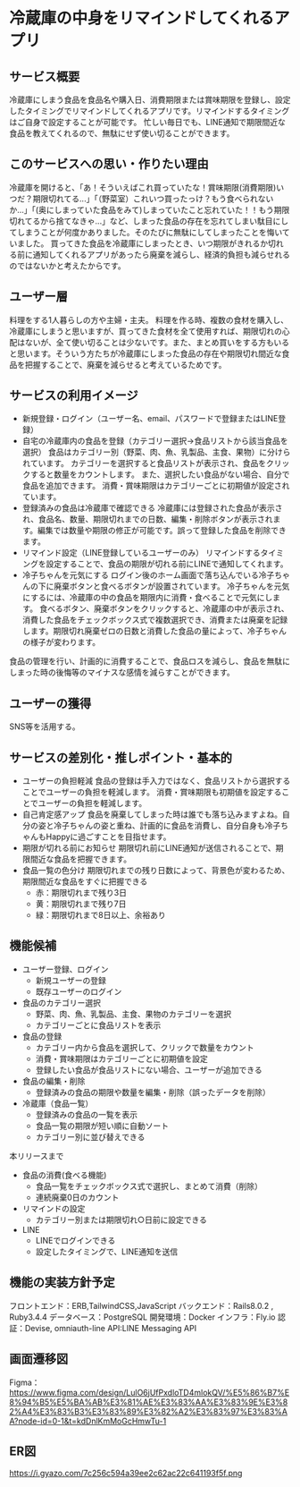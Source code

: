 # 冷蔵庫の中身をリマインドしてくれるアプリ

## サービス概要
冷蔵庫にしまう食品を食品名や購入日、消費期限または賞味期限を登録し、設定したタイミングでリマインドしてくれるアプリです。リマインドするタイミングはご自身で設定することが可能です。
忙しい毎日でも、LINE通知で期限間近な食品を教えてくれるので、無駄にせず使い切ることができます。


## このサービスへの思い・作りたい理由
冷蔵庫を開けると、「あ！そういえばこれ買っていたな！賞味期限(消費期限)いつだ？期限切れてる...」「（野菜室）これいつ買ったっけ？もう食べられないか...」「(奥にしまっていた食品をみて)しまっていたこと忘れていた！！もう期限切れてるから捨てなきゃ...」など、しまった食品の存在を忘れてしまい駄目にしてしまうことが何度かありました。そのたびに無駄にしてしまったことを悔いていました。
買ってきた食品を冷蔵庫にしまったとき、いつ期限がきれるか切れる前に通知してくれるアプリがあったら廃棄を減らし、経済的負担も減らせれるのではないかと考えたからです。

## ユーザー層
料理をする1人暮らしの方や主婦・主夫。
料理を作る時、複数の食材を購入し、冷蔵庫にしまうと思いますが、買ってきた食材を全て使用すれば、期限切れの心配はないが、全て使い切ることは少ないです。また、まとめ買いをする方もいると思います。そういう方たちが冷蔵庫にしまった食品の存在や期限切れ間近な食品を把握することで、廃棄を減らせると考えているためです。

## サービスの利用イメージ
- 新規登録・ログイン（ユーザー名、email、パスワードで登録またはLINE登録）
- 自宅の冷蔵庫内の食品を登録（カテゴリー選択→食品リストから該当食品を選択）
食品はカテゴリー別（野菜、肉、魚、乳製品、主食、果物）に分けられています。
カテゴリーを選択すると食品リストが表示され、食品をクリックすると数量をカウントします。
また、選択したい食品がない場合、自分で食品を追加できます。
消費・賞味期限はカテゴリーごとに初期値が設定されています。
- 登録済みの食品は冷蔵庫で確認できる
冷蔵庫には登録された食品が表示され、食品名、数量、期限切れまでの日数、編集・削除ボタンが表示されます。編集では数量や期限の修正が可能です。誤って登録した食品を削除できます。
- リマインド設定（LINE登録しているユーザーのみ）
リマインドするタイミングを設定することで、食品の期限が切れる前にLINEで通知してくれます。
- 冷子ちゃんを元気にする
ログイン後のホーム画面で落ち込んでいる冷子ちゃんの下に廃棄ボタンと食べるボタンが設置されています。
冷子ちゃんを元気にするには、冷蔵庫の中の食品を期限内に消費・食べることで元気にします。
食べるボタン、廃棄ボタンをクリックすると、冷蔵庫の中が表示され、消費した食品をチェックボックス式で複数選択でき、消費または廃棄を記録します。期限切れ廃棄ゼロの日数と消費した食品の量によって、冷子ちゃんの様子が変わります。

食品の管理を行い、計画的に消費することで、食品ロスを減らし、食品を無駄にしまった時の後悔等のマイナスな感情を減らすことができます。

## ユーザーの獲得
SNS等を活用する。

## サービスの差別化・推しポイント・基本的
- ユーザーの負担軽減
食品の登録は手入力ではなく、食品リストから選択することでユーザーの負担を軽減します。
消費・賞味期限も初期値を設定することでユーザーの負担を軽減します。
- 自己肯定感アップ
食品を廃棄してしまった時は誰でも落ち込みますよね。自分の姿と冷子ちゃんの姿と重ね、計画的に食品を消費し、自分自身も冷子ちゃんもHappyに過ごすことを目指せます。
- 期限が切れる前にお知らせ
期限切れ前にLINE通知が送信されることで、期限間近な食品を把握できます。
- 食品一覧の色分け
期限切れまでの残り日数によって、背景色が変わるため、期限間近な食品をすぐに把握できる
  - 赤：期限切れまで残り3日
  - 黄：期限切れまで残り7日
  - 緑：期限切れまで8日以上、余裕あり

## 機能候補
- ユーザー登録、ログイン
  - 新規ユーザーの登録
  - 既存ユーザーのログイン
- 食品のカテゴリー選択
  - 野菜、肉、魚、乳製品、主食、果物のカテゴリーを選択
  - カテゴリーごとに食品リストを表示
- 食品の登録
  - カテゴリー内から食品を選択して、クリックで数量をカウント
  - 消費・賞味期限はカテゴリーごとに初期値を設定
  - 登録したい食品が食品リストにない場合、ユーザーが追加できる
- 食品の編集・削除
  - 登録済みの食品の期限や数量を編集・削除（誤ったデータを削除）
- 冷蔵庫（食品一覧）
  - 登録済みの食品の一覧を表示
  - 食品一覧の期限が短い順に自動ソート
  - カテゴリー別に並び替えできる

本リリースまで
- 食品の消費(食べる機能)
  - 食品一覧をチェックボックス式で選択し、まとめて消費（削除）
  - 連続廃棄0日のカウント
- リマインドの設定
  - カテゴリー別または期限切れ○日前に設定できる
- LINE
  - LINEでログインできる 
  - 設定したタイミングで、LINE通知を送信

## 機能の実装方針予定
フロントエンド：ERB,TailwindCSS,JavaScript
バックエンド：Rails8.0.2 , Ruby3.4.4
データベース：PostgreSQL
開発環境：Docker
インフラ：Fly.io
認証：Devise, omniauth-line
API:LINE Messaging API

## 画面遷移図
Figma：https://www.figma.com/design/LulO6jUfPxdloTD4mlokQV/%E5%86%B7%E8%94%B5%E5%BA%AB%E3%81%AE%E3%83%AA%E3%83%9E%E3%82%A4%E3%83%B3%E3%83%89%E3%82%A2%E3%83%97%E3%83%AA?node-id=0-1&t=kdDnlKmMoGcHmwTu-1

## ER図
https://i.gyazo.com/7c256c594a39ee2c62ac22c641193f5f.png
